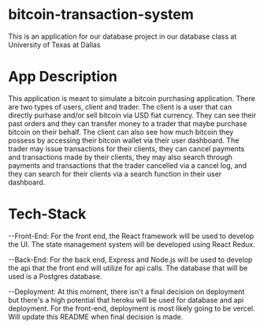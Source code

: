 # bitcoin-transaction-system
This is an application for our database project in our database class at University of Texas at Dallas

# App Description
 This application is meant to simulate a bitcoin purchasing application. There are two types of users,
client and trader. The client is a user that can directly purhase and/or sell bitcoin via USD fiat currency.
They can see their past orders and they can transfer money to a trader that maybe purchase bitcoin on their behalf.
The client can also see how much bitcoin they possess by accessing their bitcoin wallet via their user dashboard.
The trader may issue transactions for their clients, they can cancel payments and transactions made by their clients,
they may also search through payments and transactions that the trader cancelled via a cancel log, and they can
search for their clients via a search function in their user dashboard.

# Tech-Stack
--Front-End: For the front end, the React framework will be used to develop the UI. The state management 
system will be developed using React Redux.

--Back-End: For the back end, Express and Node.js will be used to develop the api that the front end will
utilize for api calls. The database that will be used is a Postgres database. 

--Deployment: At this moment, there isn't a final decision on deployment but there's a high potential that
heroku will be used for database and api deployment. For the front-end, deployment is most likely going to be vercel.
Will update this README when final decision is made.

 
  
